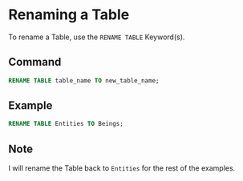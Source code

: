 # Renaming a Table

To rename a Table, use the `RENAME TABLE` Keyword(s).

## Command

```sql
RENAME TABLE table_name TO new_table_name;
```

## Example

```sql
RENAME TABLE Entities TO Beings;
```

## Note

I will rename the Table back to `Entities` for the rest of the examples.
